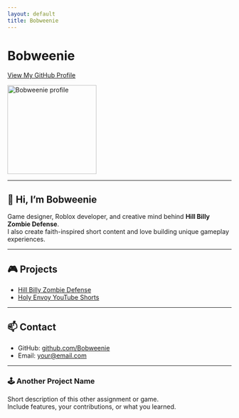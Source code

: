 ```yaml
---
layout: default
title: Bobweenie
---
```


# Bobweenie  
[View My GitHub Profile](https://github.com/Bobweenie)

<img src=![BobweeniePFP](https://github.com/user-attachments/assets/63449762-2d4a-436c-8bc9-b9e42132812a)
 alt="Bobweenie profile" width="200"/>

---

## 👋 Hi, I’m Bobweenie

Game designer, Roblox developer, and creative mind behind **Hill Billy Zombie Defense**.  
I also create faith-inspired short content and love building unique gameplay experiences.

---

## 🎮 Projects

- [Hill Billy Zombie Defense](https://www.roblox.com/games/123456789)
- [Holy Envoy YouTube Shorts](https://youtube.com/@YourChannel)

---

## 📫 Contact

- GitHub: [github.com/Bobweenie](https://github.com/Bobweenie)
- Email: your@email.com

---

### 🕹️ Another Project Name
Short description of this other assignment or game.  
Include features, your contributions, or what you learned.
